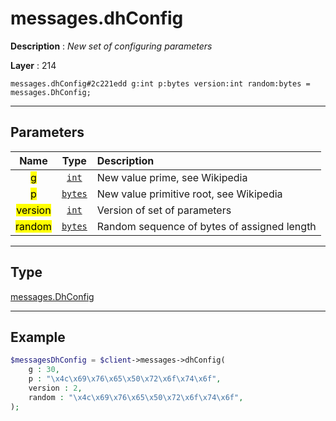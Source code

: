 # messages.dhConfig

**Description** : *New set of configuring parameters*

**Layer** : 214

```tl
messages.dhConfig#2c221edd g:int p:bytes version:int random:bytes = messages.DhConfig;
```

---

## Parameters

| Name | Type | Description |
| :---: | :---: | :--- |
| <mark>g</mark> | [`int`](type/int) | New value prime, see Wikipedia |
| <mark>p</mark> | [`bytes`](type/bytes) | New value primitive root, see Wikipedia |
| <mark>version</mark> | [`int`](type/int) | Version of set of parameters |
| <mark>random</mark> | [`bytes`](type/bytes) | Random sequence of bytes of assigned length |

---

## Type

[messages.DhConfig](type/messages.DhConfig)

---

## Example

```php
$messagesDhConfig = $client->messages->dhConfig(
	g : 30,
	p : "\x4c\x69\x76\x65\x50\x72\x6f\x74\x6f",
	version : 2,
	random : "\x4c\x69\x76\x65\x50\x72\x6f\x74\x6f",
);
```